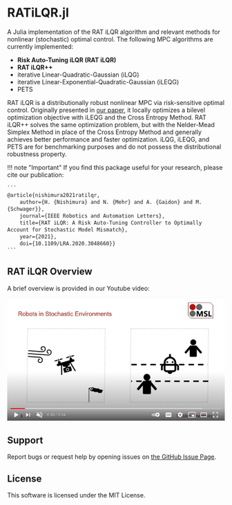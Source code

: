 RATiLQR.jl
==========

A Julia implementation of the RAT iLQR algorithm and relevant methods for nonlinear (stochastic) optimal control.
The following MPC algorithms are currently implemented:

- **Risk Auto-Tuning iLQR (RAT iLQR)**
- **RAT iLQR++**
- iterative Linear-Quadratic-Gaussian (iLQG)
- iterative Linear-Exponential-Quadratic-Gaussian (iLEQG)
- PETS

RAT iLQR is a distributionally robust nonlinear MPC via risk-sensitive optimal control. Originally presented in [our paper](https://arxiv.org/abs/2010.08174), it locally optimizes a bilevel optimization objective with iLEQG and the Cross Entropy Method. RAT iLQR++ solves the same optimization problem, but with the Nelder-Mead Simplex Method in place of the Cross Entropy Method and generally achieves better performance and faster optimization. iLQG, iLEQG, and PETS are for benchmarking purposes and do not possess the distributional robustness property.

!!! note "Important"
    If you find this package useful for your research, please cite our publication:
    
    ```
    @article{nishimura2021ratilqr,
        author={H. {Nishimura} and N. {Mehr} and A. {Gaidon} and M. {Schwager}},
        journal={IEEE Robotics and Automation Letters}, 
        title={RAT iLQR: A Risk Auto-Tuning Controller to Optimally Account for Stochastic Model Mismatch}, 
        year={2021},
        doi={10.1109/LRA.2020.3048660}}
    ```

RAT iLQR Overview
-----------------

A brief overview is provided in our Youtube video:

[![RAT iLQR Overview](assets/youtube_screenshot.png)](http://www.youtube.com/watch?v=y90HftYTGjc "RAT iLQR Overview")

Support
-------

Report bugs or request help by opening issues on [the GitHub Issue Page](https://github.com/StanfordMSL/RATiLQR.jl/issues).

License
-------

This software is licensed under the MIT License.


